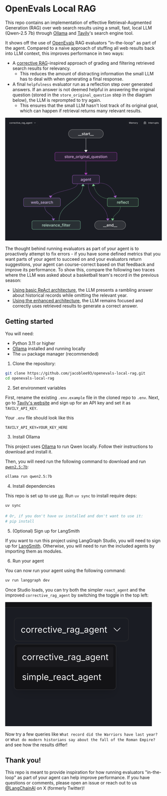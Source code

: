 # OpenEvals Local RAG

This repo contains an implementation of effective Retrieval-Augmented Generation (RAG) over web search results using a small, fast, local LLM (Qwen-2.5 7b) through [Ollama](https://ollama.com) and [Tavily](https://tavily.com/)'s search engine tool.

It shows off the use of [OpenEvals](https://github.com/langchain-ai/openevals) RAG evaluators "in-the-loop" as part of the agent. Compared to a naive approach of stuffing all web results back into LLM context, this improves performance in two ways:

- A [corrective RAG](https://langchain-ai.github.io/langgraph/tutorials/rag/langgraph_crag/)-inspired approach of grading and filtering retrieved search results for relevancy.
  - This reduces the amount of distracting information the small LLM has to deal with when generating a final response.
- A final `helpfulness` evaluator run as a reflection step over generated answers. If an answer is not deemed helpful in answering the original question (stored in the `store_original_question` step in the diagram below), the LLM is reprompted to try again.
  - This ensures that the small LLM hasn't lost track of its original goal, which can happen if retrieval returns many relevant results.

![](/static/img/corrective_rag.png)

The thought behind running evaluators as part of your agent is to proactively attempt to fix errors - if you have some defined metrics that you want parts of your agent to succeed on and your evaluators return suggestions, your agent can course-correct based on that feedback and improve its performance. To show this, compare the following two traces where the LLM was asked about a basketball team's record in the previous season:

- [Using basic ReAct architecture](https://smith.langchain.com/public/b4dbe71f-062f-4a19-a11b-096cefcb630c/r), the LLM presents a rambling answer about historical records while omitting the relevant year.
- [Using the enhanced architecture](https://smith.langchain.com/public/c301728d-0b20-4d1d-8601-9c02727930bb/r), the LLM remains focused and correctly uses retrieved results to generate a correct answer.

## Getting started

You will need:
- Python 3.11 or higher
- [Ollama](https://ollama.ai/) installed and running locally
- The `uv` package manager (recommended)

1. Clone the repository:

```bash
git clone https://github.com/jacoblee93/openevals-local-rag.git
cd openevals-local-rag
```

2. Set environment variables

First, rename the existing `.env.example` file in the cloned repo to `.env`. Next, go to [Tavily's website](https://tavily.com/) and sign up for an API key and set it as `TAVILY_API_KEY`.

Your `.env` file should look like this

```
TAVILY_API_KEY=YOUR_KEY_HERE
```

3. Install Ollama

This project uses [Ollama](https://ollama.com/) to run Qwen locally. Follow their instructions to download and install it.

Then, you will need run the following command to download and run [`qwen2.5:7b`](https://ollama.com/library/qwen2.5:7b):

```bash
ollama run qwen2.5:7b
```

4. Install dependencies

This repo is set up to use [uv](https://docs.astral.sh/uv/). Run `uv sync` to install require deps:

```bash
uv sync

# Or, if you don't have uv installed and don't want to use it:
# pip install
```

5. (Optional) Sign up for LangSmith

If you want to run this project using LangGraph Studio, you will need to sign up for [LangSmith](https://smith.langchain.com). Otherwise, you will need to run the included agents by importing them as modules.

6. Run your agent

You can now run your agent using the following command:

```bash
uv run langgraph dev
```

Once Studio loads, you can try both the simpler `react_agent` and the improved `corrective_rag_agent` by switching the toggle in the top left:

![](/static/img/studio_toggle.png)

Now try a few queries like `What record did the Warriors have last year?` or `What do modern historians say about the fall of the Roman Empire?` and see how the results differ!

## Thank you!

This repo is meant to provide inspiration for how running evaluators "in-the-loop" as part of your agent can help improve performance. If you have questions or comments, please open an issue or reach out to us [@LangChainAI](https://x.com/langchainai) on X (formerly Twitter)!

